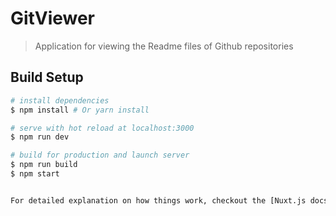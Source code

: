 # GitViewer

> Application for viewing the Readme files of Github repositories

## Build Setup

``` bash
# install dependencies
$ npm install # Or yarn install

# serve with hot reload at localhost:3000
$ npm run dev

# build for production and launch server
$ npm run build
$ npm start


For detailed explanation on how things work, checkout the [Nuxt.js docs](https://github.com/nuxt/nuxt.js).
